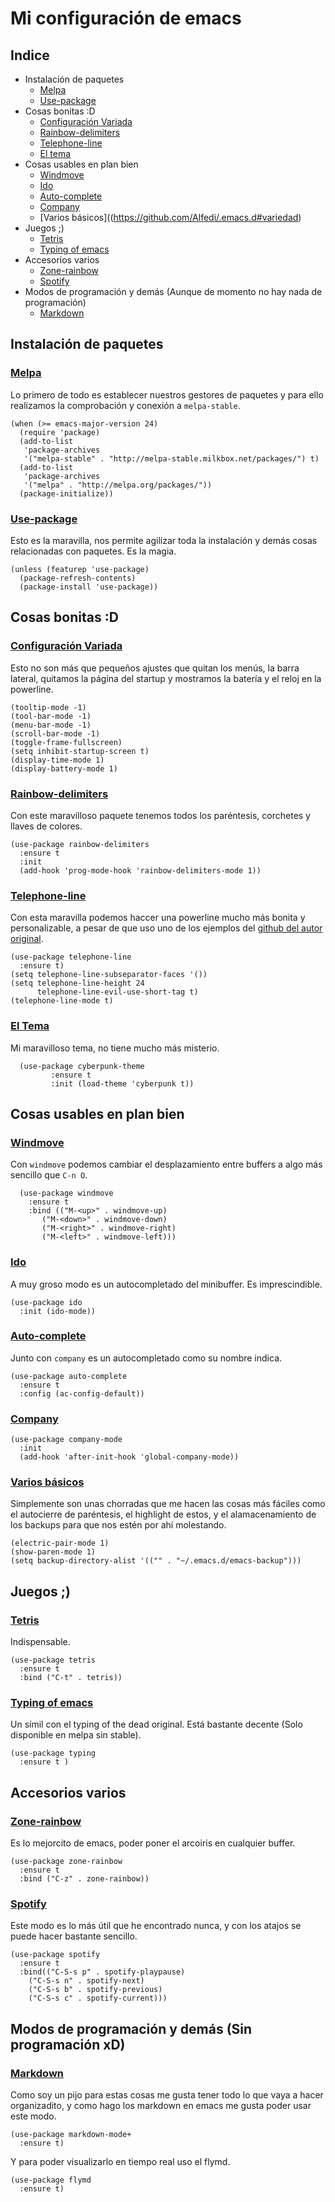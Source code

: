 # Mi configuración de emacs

## Indice
* Instalación de paquetes
  * [Melpa](https://github.com/Alfedi/.emacs.d#melpa)
  * [Use-package](https://github.com/Alfedi/.emacs.d#UsePackage)
* Cosas bonitas :D
  * [Configuración Variada](https://github.com/Alfedi/.emacs.d#configVariada)
  * [Rainbow-delimiters](https://github.com/Alfedi/.emacs.d#rainbow-del)
  * [Telephone-line](https://github.com/Alfedi/.emacs.d#telephone)
  * [El tema](https://github.com/Alfedi/.emacs.d#tema)
* Cosas usables en plan bien
  * [Windmove](https://github.com/Alfedi/.emacs.d#windmove)
  * [Ido](https://github.com/Alfedi/.emacs.d#ido)
  * [Auto-complete](https://github.com/Alfedi/.emacs.d#autocomplete)
  * [Company](https://github.com/Alfedi/.emacs.d#company)
  * [Varios básicos]((https://github.com/Alfedi/.emacs.d#variedad)
* Juegos ;)
  * [Tetris](https://github.com/Alfedi/.emacs.d#tetris)
  * [Typing of emacs](https://github.com/Alfedi/.emacs.d#typing)
* Accesorios varios
  * [Zone-rainbow](https://github.com/Alfedi/.emacs.d#zone-rainbow)
  * [Spotify](https://github.com/Alfedi/.emacs.d#spotify)
* Modos de programación y demás (Aunque de momento no hay nada de programación)
  * [Markdown](https://github.com/Alfedi/.emacs.d#markdown)

## Instalación de paquetes

### [Melpa](#melpa)
Lo primero de todo es establecer nuestros gestores de paquetes y para ello realizamos la comprobación y conexión a `melpa-stable`.
```emacs-lisp
(when (>= emacs-major-version 24)
  (require 'package)
  (add-to-list
   'package-archives
   '("melpa-stable" . "http://melpa-stable.milkbox.net/packages/") t)
  (add-to-list
   'package-archives
   '("melpa" . "http://melpa.org/packages/"))
  (package-initialize))
```
### [Use-package](UsePackage)
Esto es la maravilla, nos permite agilizar toda la instalación y demás cosas relacionadas con paquetes. Es la magia.
```emacs-lisp
(unless (featurep 'use-package)
  (package-refresh-contents)
  (package-install 'use-package))
```

## Cosas bonitas :D

### [Configuración Variada](configVariada)
Esto no son más que pequeños ajustes que quitan los menús, la barra lateral, quitamos la página del startup y mostramos la batería y el reloj en la powerline.
```emacs-lisp
(tooltip-mode -1)
(tool-bar-mode -1)
(menu-bar-mode -1)
(scroll-bar-mode -1)
(toggle-frame-fullscreen)
(setq inhibit-startup-screen t)
(display-time-mode 1)
(display-battery-mode 1)
```

### [Rainbow-delimiters](rainbow-del)
Con este maravilloso paquete tenemos todos los paréntesis, corchetes y llaves de colores.
```emacs-lisp
(use-package rainbow-delimiters
  :ensure t
  :init
  (add-hook 'prog-mode-hook 'rainbow-delimiters-mode 1))
```

### [Telephone-line](telephone)
Con esta maravilla podemos haccer una powerline mucho más bonita y personalizable, a pesar de que uso uno de los ejemplos del [github del autor original](https://github.com/dbordak/telephone-line).
```emacs-lisp
(use-package telephone-line
  :ensure t)
(setq telephone-line-subseparator-faces '())
(setq telephone-line-height 24
      telephone-line-evil-use-short-tag t)
(telephone-line-mode t)
```

### [El Tema](tema)
Mi maravilloso tema, no tiene mucho más misterio.
```emacs-lisp
  (use-package cyberpunk-theme
	     :ensure t
	     :init (load-theme 'cyberpunk t))
```
## Cosas usables en plan bien

### [Windmove](windmove)
Con `windmove` podemos cambiar el desplazamiento entre buffers a algo más sencillo que `C-n O`.
```emacs-lisp
  (use-package windmove
    :ensure t
    :bind (("M-<up>" . windmove-up)
	   ("M-<down>" . windmove-down)
	   ("M-<right>" . windmove-right)
	   ("M-<left>" . windmove-left)))
```

### [Ido](ido)
A muy groso modo es un autocompletado del minibuffer. Es imprescindible.
```emacs-lisp
(use-package ido
  :init (ido-mode))
```

### [Auto-complete](autocomplete)
Junto con `company` es un autocompletado como su nombre indica.
```emacs-lisp
(use-package auto-complete
  :ensure t
  :config (ac-config-default))
```

### [Company](company)
```emacs-lisp
(use-package company-mode
  :init
  (add-hook 'after-init-hook 'global-company-mode))
```

### [Varios básicos](variedad)
Simplemente son unas chorradas que me hacen las cosas más fáciles como el autocierre de paréntesis, el highlight de estos, y el alamacenamiento de los backups para que nos estén por ahí molestando.
```emacs-lisp
(electric-pair-mode 1)
(show-paren-mode 1)
(setq backup-directory-alist '(("" . "~/.emacs.d/emacs-backup")))
```

## Juegos ;)

### [Tetris](tetris)
Indispensable.
```emacs-lisp
(use-package tetris
  :ensure t
  :bind ("C-t" . tetris))
```

### [Typing of emacs](typing)
Un símil con el typing of the dead original. Está bastante decente (Solo disponible en melpa sin stable).
```emacs-lisp
(use-package typing
  :ensure t )
```

## Accesorios varios

### [Zone-rainbow](zone-rainbow)
Es lo mejorcito de emacs, poder poner el arcoiris en cualquier buffer.
```emacs-lisp
(use-package zone-rainbow
  :ensure t
  :bind ("C-z" . zone-rainbow))
```

### [Spotify](spotify)
Este modo es lo más útil que he encontrado nunca, y con los atajos se puede hacer bastante sencillo.
```emacs-lisp
(use-package spotify
  :ensure t
  :bind(("C-S-s p" . spotify-playpause)
	("C-S-s n" . spotify-next)
	("C-S-s b" . spotify-previous)
	("C-S-s c" . spotify-current)))
```


## Modos de programación y demás (Sin programación xD)

### [Markdown](markdown)
Como soy un pijo para estas cosas me gusta tener todo lo que vaya a hacer organizadito, y como hago los markdown en emacs me gusta poder usar este modo.
```emacs-lisp
(use-package markdown-mode+
  :ensure t)
```
Y para poder visualizarlo en tiempo real uso el flymd.
```emacs-lisp
(use-package flymd
  :ensure t)
```
